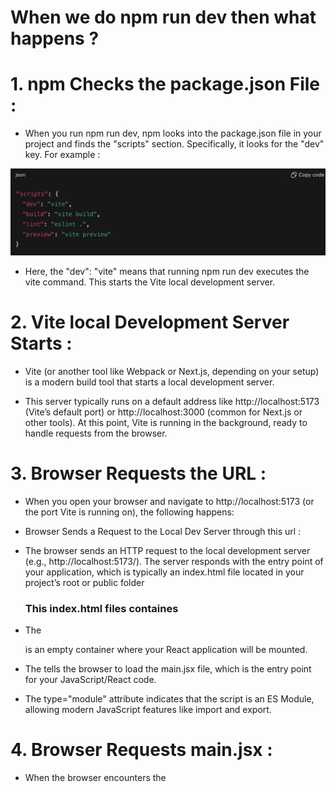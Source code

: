 # When we do npm run dev then what happens ?


# 1. npm Checks the package.json File :

  * When you run npm run dev, npm looks into the package.json file in your project and finds the "scripts" section.
  Specifically, it looks for the "dev" key. For example :

  ![Scripts](./scripts.png)

  * Here, the "dev": "vite" means that running npm run dev executes the vite command. This starts the Vite local development server.




# 2. Vite local Development Server Starts :

  * Vite (or another tool like Webpack or Next.js, depending on your setup) is a modern build tool that starts a local development server. 

  * This server typically runs on a default address like http://localhost:5173 (Vite’s default port) or http://localhost:3000 
  (common for Next.js or other tools). At this point, Vite is running in the background, ready to handle requests from the browser.




# 3. Browser Requests the URL :

  * When you open your browser and navigate to http://localhost:5173 (or the port Vite is running on), the following happens:

  * Browser Sends a Request to the Local Dev Server through this url :

  * The browser sends an HTTP request to the local development server (e.g., http://localhost:5173/).
    The server responds with the entry point of your application, which is typically an index.html file located in your project’s root or public folder

    ### This index.html files containes

  * The <div id="root"></div> is an empty container where your React application will be mounted.

  * The <script type="module" src="/src/main.jsx"></script> tells the browser to load the main.jsx file, which is the entry point for your JavaScript/React code.

  * The type="module" attribute indicates that the script is an ES Module, allowing modern JavaScript features like import and export.  



# 4. Browser Requests main.jsx :

  * When the browser encounters the <script type="module" src="/src/main.jsx"> tag, it sends a request to the Vite local development server to fetch the main.jsx file. Here’s what happens next:

  ### Vite local Development server Processes main.jsx:
           
  * main.jsx contains JSX (React’s syntax) and ES Module import statements, which browsers can’t execute directly.

  * Vite transforms main.jsx into executable JavaScript:

  * Converts JSX (e.g., <App />) into React.createElement calls.
    Converts JSX to JavaScript (e.g., <App /> → React.createElement(App)).

  * Resolves import statements (e.g., for react-dom/client and App.jsx).

  * Vite sends this processed JavaScript to the browser as an ES Module.

  #### Example of main.jsx before processing:

  ![mani.jsx before](./before.png)

  #### Example of main.jsx After Vite’s processing (simplified):

  ![main.jsx after](./after.png)

  ### Browser Loads main.jsx:

  * The browser receives the processed JavaScript code and loads it into memory. At this point, nothing is displayed on the screen because the code hasn’t been executed yet.


  ### Browser Executes main.jsx:

  * The browser runs the JavaScript code line-by-line. This is where createRoot, document.getElementById('root'), and root.render(<App />) come into play.


# 5. Understanding createRoot

  ## What is createRoot?

  * createRoot is a function from the react-dom/client library (introduced in React 18). It’s used to set up a React root, which is a connection point between your React application and the browser’s DOM.

  * Syntax: createRoot(container) takes a DOM element (e.g., <div id="root">) as an argument and returns a root object that React uses to manage rendering.

   * What Does It Do in createRoot(document.getElementById('root'))?

   * document.getElementById('root') is standard JavaScript that finds the <div id="root"> element in the index.html file. For example:

   <u><b> html<div id="root"></div> </b></u>

   * createRoot(document.getElementById('root')) tells React: “Use this <div id="root"> as the root container where I’ll render my React application.”

  * It returns a React root object, which has methods like render to control what gets displayed inside <div id="root">.



# 6. What Happens in root.render(<App />)?

  * The render method (called on the root object) tells React to render the App component (and its children) into the <div id="root">.

  ### When root.render(<App />) is executed:

    1. React calls the App component (from App.jsx), which returns JSX. For example:

    ![App.jsx before](./AppComponent.png)

    2. React converts the JSX into a Virtual DOM, which is a JavaScript object representing the UI structure. For the above  App, the Virtual DOM looks like (simplified):

    ![App.jsx code converted into virtual Dom and passed in root contianer](./App-jsx-into-VirtualDom.png)

    3. React uses the Virtual DOM to update the real DOM inside <div id="root">. After rendering, the real DOM looks like:

    ![Real Dom](./AppComponent.png)


# NOTE

  The Real DOM lives inside the root container (<div id="root">), and React continuously updates it based on changes detected in the Virtual DOM.”